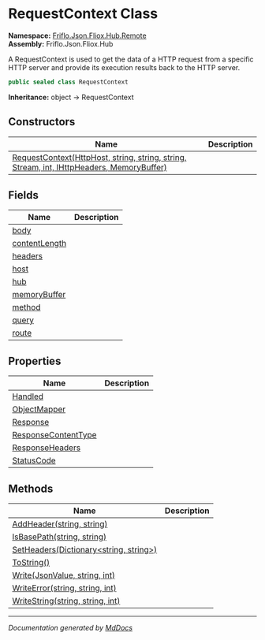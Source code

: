 ﻿<!--  
  <auto-generated>   
    The contents of this file were generated by a tool.  
    Changes to this file may be list if the file is regenerated  
  </auto-generated>   
-->

# RequestContext Class

**Namespace:** [Friflo.Json.Fliox.Hub.Remote](../index.md)  
**Assembly:** Friflo.Json.Fliox.Hub

A RequestContext is used to get the data of a HTTP request from a specific HTTP server and provide its execution results back to the HTTP server.    

```csharp
public sealed class RequestContext
```

**Inheritance:** object → RequestContext

## Constructors

| Name                                                                                                               | Description |
| ------------------------------------------------------------------------------------------------------------------ | ----------- |
| [RequestContext(HttpHost, string, string, string, Stream, int, IHttpHeaders, MemoryBuffer)](constructors/index.md) |             |

## Fields

| Name                                     | Description |
| ---------------------------------------- | ----------- |
| [body](fields/body.md)                   |             |
| [contentLength](fields/contentLength.md) |             |
| [headers](fields/headers.md)             |             |
| [host](fields/host.md)                   |             |
| [hub](fields/hub.md)                     |             |
| [memoryBuffer](fields/memoryBuffer.md)   |             |
| [method](fields/method.md)               |             |
| [query](fields/query.md)                 |             |
| [route](fields/route.md)                 |             |

## Properties

| Name                                                     | Description |
| -------------------------------------------------------- | ----------- |
| [Handled](properties/Handled.md)                         |             |
| [ObjectMapper](properties/ObjectMapper.md)               |             |
| [Response](properties/Response.md)                       |             |
| [ResponseContentType](properties/ResponseContentType.md) |             |
| [ResponseHeaders](properties/ResponseHeaders.md)         |             |
| [StatusCode](properties/StatusCode.md)                   |             |

## Methods

| Name                                                              | Description |
| ----------------------------------------------------------------- | ----------- |
| [AddHeader(string, string)](methods/AddHeader.md)                 |             |
| [IsBasePath(string, string)](methods/IsBasePath.md)               |             |
| [SetHeaders(Dictionary\<string, string\>)](methods/SetHeaders.md) |             |
| [ToString()](methods/ToString.md)                                 |             |
| [Write(JsonValue, string, int)](methods/Write.md)                 |             |
| [WriteError(string, string, int)](methods/WriteError.md)          |             |
| [WriteString(string, string, int)](methods/WriteString.md)        |             |

___

*Documentation generated by [MdDocs](https://github.com/ap0llo/mddocs)*
